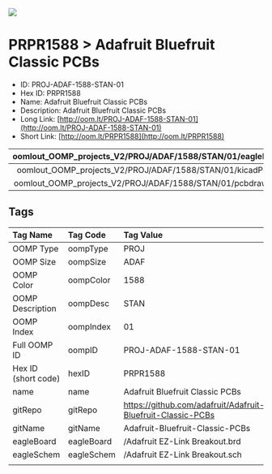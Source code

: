 


  
![][im]
# PRPR1588 > Adafruit Bluefruit Classic PCBs

- ID: PROJ-ADAF-1588-STAN-01
- Hex ID: PRPR1588
- Name: Adafruit Bluefruit Classic PCBs
- Description: Adafruit Bluefruit Classic PCBs
- Long Link: [http://oom.lt/PROJ-ADAF-1588-STAN-01](http://oom.lt/PROJ-ADAF-1588-STAN-01)
- Short Link: [http://oom.lt/PRPR1588](http://oom.lt/PRPR1588)
  

|oomlout_OOMP_projects_V2/PROJ/ADAF/1588/STAN/01/eagleImage.png|oomlout_OOMP_projects_V2/PROJ/ADAF/1588/STAN/01/eagleSchemImage.png|oomlout_OOMP_projects_V2/PROJ/ADAF/1588/STAN/01/kicadPcb3dFront.png|oomlout_OOMP_projects_V2/PROJ/ADAF/1588/STAN/01/kicadPcb3dBack.png|
| :---: | :---: | :---: | :---: |
|oomlout_OOMP_projects_V2/PROJ/ADAF/1588/STAN/01/kicadPcb3d.png|oomlout_OOMP_projects_V2/PROJ/ADAF/1588/STAN/01/bomBack.png|oomlout_OOMP_projects_V2/PROJ/ADAF/1588/STAN/01/bomFront.png|oomlout_OOMP_projects_V2/PROJ/ADAF/1588/STAN/01/pcbdraw.svg|
|oomlout_OOMP_projects_V2/PROJ/ADAF/1588/STAN/01/pcbdrawBack.svg||||

## Tags
  

|Tag Name|Tag Code|Tag Value|
| :--- | :--- | :--- |
|OOMP Type|oompType|PROJ|
|OOMP Size|oompSize|ADAF|
|OOMP Color|oompColor|1588|
|OOMP Description|oompDesc|STAN|
|OOMP Index|oompIndex|01|
|Full OOMP ID|oompID|PROJ-ADAF-1588-STAN-01|
|Hex ID (short code)|hexID|PRPR1588|
|name|name|Adafruit Bluefruit Classic PCBs|
|gitRepo|gitRepo|https://github.com/adafruit/Adafruit-Bluefruit-Classic-PCBs|
|gitName|gitName|Adafruit-Bluefruit-Classic-PCBs|
|eagleBoard|eagleBoard|/Adafruit EZ-Link Breakout.brd|
|eagleSchem|eagleSchem|/Adafruit EZ-Link Breakout.sch|
||||



[im]: PROJ/ADAF/1588/STAN/01/kicadPcb3d_450.png
